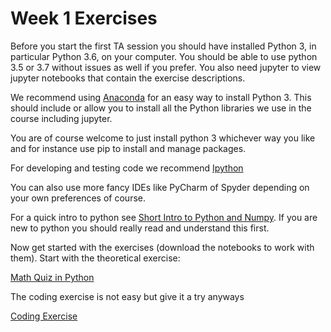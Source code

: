 # Week 1 Exercises 
Before you start the first TA session you should have installed Python 3, in particular Python 3.6, on your computer.
You should be able to use python 3.5 or 3.7 without issues as well if you prefer.
You also need jupyter to view jupyter notebooks that contain the exercise descriptions.

We recommend using [Anaconda](https://www.continuum.io/downloads) for an easy way to install Python 3.
This should include or allow you to install all the Python libraries we use in the course including jupyter.

You are of course welcome to just install python 3 whichever way you like and for instance use pip to install and manage packages.
    
For developing and testing code we recommend  [Ipython](http://ipython.readthedocs.io/en/stable/)

You can also use more fancy IDEs like PyCharm of Spyder depending on your own preferences of course.
    
For a quick intro to python see [Short Intro to Python and Numpy](AboutPython.ipynb).
If you are new to python you should really read and understand this first. 

Now get started with the exercises (download the notebooks to work with them).
Start with the theoretical exercise:

[Math Quiz in Python](theory_mathquiz.ipynb)

The coding exercise is not easy but give it a try anyways

[Coding Exercise](description_text_classification.ipynb)

    
